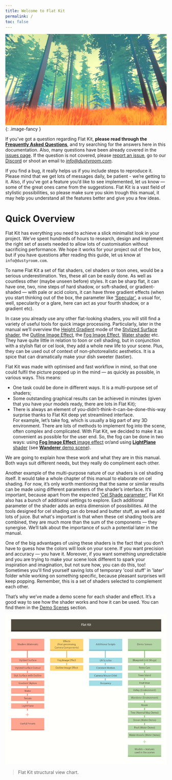 ```yaml
---
title: Welcome to Flat Kit
permalink: /
toc: false
---
```


![](/FlatKit_Manual_Images/overview-intro-pic.jpg){: .image-fancy }

If you’ve got a question regarding Flat Kit, **please read through the [Frequently Asked Questions](/faq/)**, and try searching for the answers here in this documentation. Also, many questions have been already covered in the [issues page](https://github.com/Dustyroom/flat-kit-doc/issues). If the question is not covered, please [report an issue](https://github.com/Dustyroom/flat-kit-doc/issues), go to our [Discord](https://discord.gg/GBAeuWC9qS) or shoot an email to *info@dustyroom.com*.

If you find a bug, it really helps us if you include steps to reproduce it. Please mind that we get lots of messages daily, be patient - we’re getting to it. Also, if you've got a feature you’d like to see implemented, let us know — some of the great ones came from the suggestions. Flat Kit is a vast field of stylistic possibilities, so please make sure you skim trough this manual, it may help you understand all the features better and give you a few ideas.

# Quick Overview

Flat Kit has everything you need to achieve a slick minimalist look in your project. We’ve spent hundreds of hours to research, design and implement the right set of assets needed to allow lots of customisation without sacrificing performance. We hope it works for your project out of the box, but if you have questions after reading this guide, let us know at `info@dustyroom.com`.

To name Flat Kit a set of flat shaders, cel shaders or toon ones, would be a serious underestimation. Yes, these all can be easily done. As well as countless other (maybe unseen before) styles. It can be sharp flat, it can have one, two, nine steps of hard shadow, or soft-shaded, or gradient-shaded — with pale or acid colors, it can have three gradient effects (when you start thinking out of the box, the parameter like [‘Specular’](/stylized-surface/#specular), a usual for, well, specularity or a glare, here can act as your fourth shadow, or a gradient etc).

In case you already use any other flat-looking shaders, you will still find a variety of useful tools for quick image processing. Particularly, later in the manual we’ll overview the [Height Gradient](/stylized-surface/#height-gradient) mode of the [Stylized Surface shader](/stylized-surface/), the [Outline Image Effect](/outlines/), the [Fog Image Effect](/fog/), [Water shader](/water/) etc. They have quite little in relation to toon or cell shading, but in conjunction with a stylish flat or cel look, they add a whole new life to your scene. Plus, they can be used out of context of non-photorealistic aesthetics. It is a spice that can dramatically make your dish sweeter (tastier).

Flat Kit was made with optimised and fast workflow in mind, so that one could fulfil the picture popped up in the mind — as quickly as possible, in various ways. This means:

* One task could be done in different ways. It is a multi-purpose set of shaders;
* Some outstanding graphical results can be achieved in minutes (given that you have your models ready, there are lots in Flat Kit);
* There is always an element of you-didn’t-think-it-can-be-done-this-way surprise thanks to Flat Kit deep yet streamlined interface.  
For example, let’s take fog, which is usually a big part of any 3D environment. There are lots of methods to implement fog into the scene, often complex and complicated. With Flat Kit, we decided to make it as convenient as possible for the user end. So, the fog can be done in two ways: using [**Fog Image Effect** image effect](/fog/) or/and using [**LightPlane** shader](/light-plane/) (see [**Wanderer** demo scene](/demo-scenes/#valley-and-wanderer)). 

We are going to explain how these work and what they are in this manual. Both ways suit different needs, but they really do compliment each other.

Another example of the multi-purpose nature of our shaders is cel shading itself. It would take a whole chapter of this manual to elaborate on cel shading. For now, it’s only worth mentioning that the same or similar results can be made using different parameters of the shader’s interface.
It’s important, because apart from the expected [‘Cel Shade parameter’](/stylized-surface/#cel-shading-mode), Flat Kit also has a bunch of additional settings to explore. Each additional parameter of the shader adds an extra dimension of possibilities. All the tools designed for cel shading can do bread and butter stuff, as well as add lots of juice. But what's important is that when these cel shading tools are combined, they are much more than the sum of the components — they synergise. We’ll talk about the importance of such a potential later in the manual.

One of the big advantages of using these shaders is the fact that you don’t have to guess how the colors will look on your scene. If you want precision and accuracy — you have it. Moreover, if you want something unpredictable and you are trying to make your scene look different to spark your inspiration and imagination, but not sure how, you can do this, too! Sometimes you'll find yourself saving lots of temporary 'cool stuff' in 'later' folder while working on something specific, because pleasant surprises will keep popping. Remember, this is a set of shaders selected to complement each other.

That’s why we’ve made a demo scene for each shader and effect. It’s a good way to see how the shader works and how it can be used. You can find them in the [Demo Scenes](/demo-scenes/) section.

![Flat Kit structural view chart](FlatKit_Manual_Images/FlatKit-Structure-Chart.png)
> Flat Kit structural view chart.

